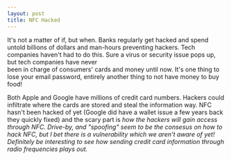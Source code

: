 ```yaml
---
layout: post
title: NFC Hacked
---
```

It's not a matter of if, but when.  Banks regularly get hacked and spend untold billions of dollars and man-hours preventing hackers. Tech companies haven't had to do this.  Sure a virus or  security issue pops up, but tech companies have never  
been in charge of consumers' cards and money until now.  It's one thing to lose your email password, entirely another thing to not have money to buy food!

Both Apple and Google have millions of credit card numbers.  Hackers could infiltrate where the cards are stored and steal the information  way.  NFC hasn't been hacked of yet (Google did have a wallet issue a few years back they quickly fixed) and the scary part is <i>how<i>
the hackers will gain access through NFC. Drive-by, and "spoofing" seem to be the consesus on how to hack NFC, but I bet there is a
vulnerability which we aren't aware of yet! Definitely be interesting to see how sending credit card information through radio frequencies plays out.


